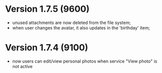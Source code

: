 # Version 1.7.5 (9600)
- unused attachments are now deleted from the file system;
- when user changes the avatar, it also updates in the 'birthday' item;

# Version 1.7.4 (9100)
- now users can edit/view personal photos when service "View photo" is not active